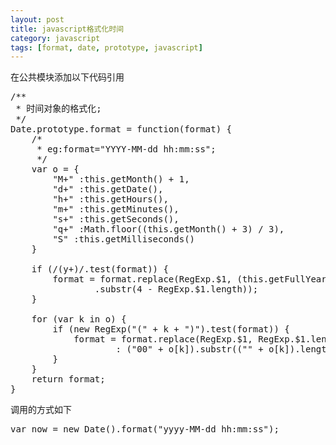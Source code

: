 ```yaml
---
layout: post
title: javascript格式化时间
category: javascript
tags: [format, date, prototype, javascript]
---
```


在公共模块添加以下代码引用
<pre class="prettyprint linenums">
/**
 * 时间对象的格式化;
 */
Date.prototype.format = function(format) {
    /*
     * eg:format="YYYY-MM-dd hh:mm:ss";
     */
    var o = {
        "M+" :this.getMonth() + 1,
        "d+" :this.getDate(),
        "h+" :this.getHours(),
        "m+" :this.getMinutes(),
        "s+" :this.getSeconds(),
        "q+" :Math.floor((this.getMonth() + 3) / 3),
        "S" :this.getMilliseconds()
    }

    if (/(y+)/.test(format)) {
        format = format.replace(RegExp.$1, (this.getFullYear() + "")
                .substr(4 - RegExp.$1.length));
    }

    for (var k in o) {
        if (new RegExp("(" + k + ")").test(format)) {
            format = format.replace(RegExp.$1, RegExp.$1.length == 1 ? o[k]
                    : ("00" + o[k]).substr(("" + o[k]).length));
        }
    }
    return format;
}
</pre>

调用的方式如下
<pre class="prettyprint linenums">
var now = new Date().format("yyyy-MM-dd hh:mm:ss");
</pre>

